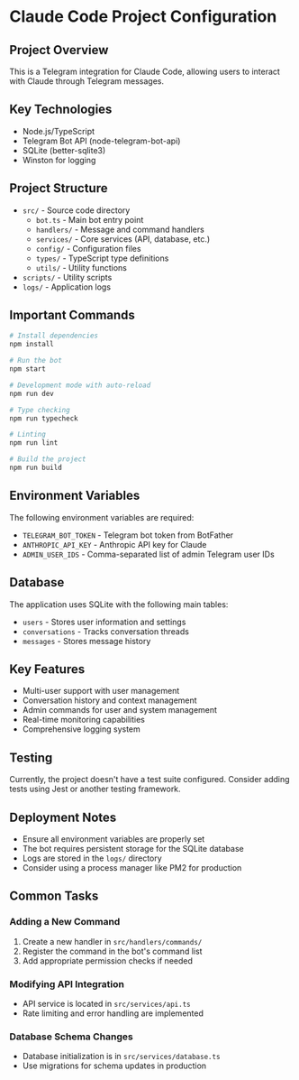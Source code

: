 # Claude Code Project Configuration

## Project Overview
This is a Telegram integration for Claude Code, allowing users to interact with Claude through Telegram messages.

## Key Technologies
- Node.js/TypeScript
- Telegram Bot API (node-telegram-bot-api)
- SQLite (better-sqlite3)
- Winston for logging

## Project Structure
- `src/` - Source code directory
  - `bot.ts` - Main bot entry point
  - `handlers/` - Message and command handlers
  - `services/` - Core services (API, database, etc.)
  - `config/` - Configuration files
  - `types/` - TypeScript type definitions
  - `utils/` - Utility functions
- `scripts/` - Utility scripts
- `logs/` - Application logs

## Important Commands
```bash
# Install dependencies
npm install

# Run the bot
npm start

# Development mode with auto-reload
npm run dev

# Type checking
npm run typecheck

# Linting
npm run lint

# Build the project
npm run build
```

## Environment Variables
The following environment variables are required:
- `TELEGRAM_BOT_TOKEN` - Telegram bot token from BotFather
- `ANTHROPIC_API_KEY` - Anthropic API key for Claude
- `ADMIN_USER_IDS` - Comma-separated list of admin Telegram user IDs

## Database
The application uses SQLite with the following main tables:
- `users` - Stores user information and settings
- `conversations` - Tracks conversation threads
- `messages` - Stores message history

## Key Features
- Multi-user support with user management
- Conversation history and context management
- Admin commands for user and system management
- Real-time monitoring capabilities
- Comprehensive logging system

## Testing
Currently, the project doesn't have a test suite configured. Consider adding tests using Jest or another testing framework.

## Deployment Notes
- Ensure all environment variables are properly set
- The bot requires persistent storage for the SQLite database
- Logs are stored in the `logs/` directory
- Consider using a process manager like PM2 for production

## Common Tasks

### Adding a New Command
1. Create a new handler in `src/handlers/commands/`
2. Register the command in the bot's command list
3. Add appropriate permission checks if needed

### Modifying API Integration
- API service is located in `src/services/api.ts`
- Rate limiting and error handling are implemented

### Database Schema Changes
- Database initialization is in `src/services/database.ts`
- Use migrations for schema updates in production